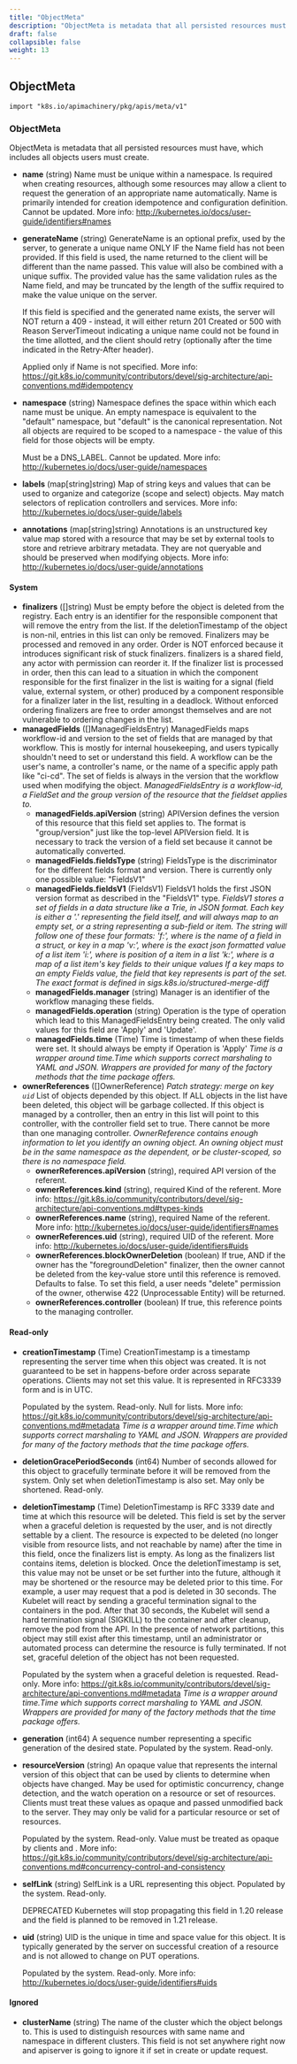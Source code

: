 ```yaml
---
title: "ObjectMeta"
description: "ObjectMeta is metadata that all persisted resources must have, which includes all objects users must create."
draft: false
collapsible: false
weight: 13
---
```

## ObjectMeta
`import "k8s.io/apimachinery/pkg/apis/meta/v1"`
### ObjectMeta
ObjectMeta is metadata that all persisted resources must have, which includes all objects users must create.
- **name** (string)
  Name must be unique within a namespace. Is required when creating resources, although some resources may allow a client to request the generation of an appropriate name automatically. Name is primarily intended for creation idempotence and configuration definition. Cannot be updated. More info: http://kubernetes.io/docs/user-guide/identifiers#names
- **generateName** (string)
  GenerateName is an optional prefix, used by the server, to generate a unique name ONLY IF the Name field has not been provided. If this field is used, the name returned to the client will be different than the name passed. This value will also be combined with a unique suffix. The provided value has the same validation rules as the Name field, and may be truncated by the length of the suffix required to make the value unique on the server.
  
  If this field is specified and the generated name exists, the server will NOT return a 409 - instead, it will either return 201 Created or 500 with Reason ServerTimeout indicating a unique name could not be found in the time allotted, and the client should retry (optionally after the time indicated in the Retry-After header).
  
  Applied only if Name is not specified. More info: https://git.k8s.io/community/contributors/devel/sig-architecture/api-conventions.md#idempotency
- **namespace** (string)
  Namespace defines the space within which each name must be unique. An empty namespace is equivalent to the "default" namespace, but "default" is the canonical representation. Not all objects are required to be scoped to a namespace - the value of this field for those objects will be empty.
  
  Must be a DNS_LABEL. Cannot be updated. More info: http://kubernetes.io/docs/user-guide/namespaces
- **labels** (map[string]string)
  Map of string keys and values that can be used to organize and categorize (scope and select) objects. May match selectors of replication controllers and services. More info: http://kubernetes.io/docs/user-guide/labels
- **annotations** (map[string]string)
  Annotations is an unstructured key value map stored with a resource that may be set by external tools to store and retrieve arbitrary metadata. They are not queryable and should be preserved when modifying objects. More info: http://kubernetes.io/docs/user-guide/annotations
#### System

- **finalizers** ([]string)
  Must be empty before the object is deleted from the registry. Each entry is an identifier for the responsible component that will remove the entry from the list. If the deletionTimestamp of the object is non-nil, entries in this list can only be removed. Finalizers may be processed and removed in any order.  Order is NOT enforced because it introduces significant risk of stuck finalizers. finalizers is a shared field, any actor with permission can reorder it. If the finalizer list is processed in order, then this can lead to a situation in which the component responsible for the first finalizer in the list is waiting for a signal (field value, external system, or other) produced by a component responsible for a finalizer later in the list, resulting in a deadlock. Without enforced ordering finalizers are free to order amongst themselves and are not vulnerable to ordering changes in the list.
- **managedFields** ([]ManagedFieldsEntry)
  ManagedFields maps workflow-id and version to the set of fields that are managed by that workflow. This is mostly for internal housekeeping, and users typically shouldn't need to set or understand this field. A workflow can be the user's name, a controller's name, or the name of a specific apply path like "ci-cd". The set of fields is always in the version that the workflow used when modifying the object.
*ManagedFieldsEntry is a workflow-id, a FieldSet and the group version of the resource that the fieldset applies to.*
  - **managedFields.apiVersion** (string)
    APIVersion defines the version of this resource that this field set applies to. The format is "group/version" just like the top-level APIVersion field. It is necessary to track the version of a field set because it cannot be automatically converted.
  - **managedFields.fieldsType** (string)
    FieldsType is the discriminator for the different fields format and version. There is currently only one possible value: "FieldsV1"
  - **managedFields.fieldsV1** (FieldsV1)
    FieldsV1 holds the first JSON version format as described in the "FieldsV1" type.
*FieldsV1 stores a set of fields in a data structure like a Trie, in JSON format.*
*Each key is either a '.' representing the field itself, and will always map to an empty set, or a string representing a sub-field or item. The string will follow one of these four formats: 'f:<name>', where <name> is the name of a field in a struct, or key in a map 'v:<value>', where <value> is the exact json formatted value of a list item 'i:<index>', where <index> is position of a item in a list 'k:<keys>', where <keys> is a map of  a list item's key fields to their unique values If a key maps to an empty Fields value, the field that key represents is part of the set.*
*The exact format is defined in sigs.k8s.io/structured-merge-diff*
  - **managedFields.manager** (string)
    Manager is an identifier of the workflow managing these fields.
  - **managedFields.operation** (string)
    Operation is the type of operation which lead to this ManagedFieldsEntry being created. The only valid values for this field are 'Apply' and 'Update'.
  - **managedFields.time** (Time)
    Time is timestamp of when these fields were set. It should always be empty if Operation is 'Apply'
*Time is a wrapper around time.Time which supports correct marshaling to YAML and JSON.  Wrappers are provided for many of the factory methods that the time package offers.*
- **ownerReferences** ([]OwnerReference)
  *Patch strategy: merge on key `uid`*
  List of objects depended by this object. If ALL objects in the list have been deleted, this object will be garbage collected. If this object is managed by a controller, then an entry in this list will point to this controller, with the controller field set to true. There cannot be more than one managing controller.
*OwnerReference contains enough information to let you identify an owning object. An owning object must be in the same namespace as the dependent, or be cluster-scoped, so there is no namespace field.*
  - **ownerReferences.apiVersion** (string), required
    API version of the referent.
  - **ownerReferences.kind** (string), required
    Kind of the referent. More info: https://git.k8s.io/community/contributors/devel/sig-architecture/api-conventions.md#types-kinds
  - **ownerReferences.name** (string), required
    Name of the referent. More info: http://kubernetes.io/docs/user-guide/identifiers#names
  - **ownerReferences.uid** (string), required
    UID of the referent. More info: http://kubernetes.io/docs/user-guide/identifiers#uids
  - **ownerReferences.blockOwnerDeletion** (boolean)
    If true, AND if the owner has the "foregroundDeletion" finalizer, then the owner cannot be deleted from the key-value store until this reference is removed. Defaults to false. To set this field, a user needs "delete" permission of the owner, otherwise 422 (Unprocessable Entity) will be returned.
  - **ownerReferences.controller** (boolean)
    If true, this reference points to the managing controller.
#### Read-only

- **creationTimestamp** (Time)
  CreationTimestamp is a timestamp representing the server time when this object was created. It is not guaranteed to be set in happens-before order across separate operations. Clients may not set this value. It is represented in RFC3339 form and is in UTC.
  
  Populated by the system. Read-only. Null for lists. More info: https://git.k8s.io/community/contributors/devel/sig-architecture/api-conventions.md#metadata
*Time is a wrapper around time.Time which supports correct marshaling to YAML and JSON.  Wrappers are provided for many of the factory methods that the time package offers.*
- **deletionGracePeriodSeconds** (int64)
  Number of seconds allowed for this object to gracefully terminate before it will be removed from the system. Only set when deletionTimestamp is also set. May only be shortened. Read-only.
- **deletionTimestamp** (Time)
  DeletionTimestamp is RFC 3339 date and time at which this resource will be deleted. This field is set by the server when a graceful deletion is requested by the user, and is not directly settable by a client. The resource is expected to be deleted (no longer visible from resource lists, and not reachable by name) after the time in this field, once the finalizers list is empty. As long as the finalizers list contains items, deletion is blocked. Once the deletionTimestamp is set, this value may not be unset or be set further into the future, although it may be shortened or the resource may be deleted prior to this time. For example, a user may request that a pod is deleted in 30 seconds. The Kubelet will react by sending a graceful termination signal to the containers in the pod. After that 30 seconds, the Kubelet will send a hard termination signal (SIGKILL) to the container and after cleanup, remove the pod from the API. In the presence of network partitions, this object may still exist after this timestamp, until an administrator or automated process can determine the resource is fully terminated. If not set, graceful deletion of the object has not been requested.
  
  Populated by the system when a graceful deletion is requested. Read-only. More info: https://git.k8s.io/community/contributors/devel/sig-architecture/api-conventions.md#metadata
*Time is a wrapper around time.Time which supports correct marshaling to YAML and JSON.  Wrappers are provided for many of the factory methods that the time package offers.*
- **generation** (int64)
  A sequence number representing a specific generation of the desired state. Populated by the system. Read-only.
- **resourceVersion** (string)
  An opaque value that represents the internal version of this object that can be used by clients to determine when objects have changed. May be used for optimistic concurrency, change detection, and the watch operation on a resource or set of resources. Clients must treat these values as opaque and passed unmodified back to the server. They may only be valid for a particular resource or set of resources.
  
  Populated by the system. Read-only. Value must be treated as opaque by clients and . More info: https://git.k8s.io/community/contributors/devel/sig-architecture/api-conventions.md#concurrency-control-and-consistency
- **selfLink** (string)
  SelfLink is a URL representing this object. Populated by the system. Read-only.
  
  DEPRECATED Kubernetes will stop propagating this field in 1.20 release and the field is planned to be removed in 1.21 release.
- **uid** (string)
  UID is the unique in time and space value for this object. It is typically generated by the server on successful creation of a resource and is not allowed to change on PUT operations.
  
  Populated by the system. Read-only. More info: http://kubernetes.io/docs/user-guide/identifiers#uids
#### Ignored

- **clusterName** (string)
  The name of the cluster which the object belongs to. This is used to distinguish resources with same name and namespace in different clusters. This field is not set anywhere right now and apiserver is going to ignore it if set in create or update request.
